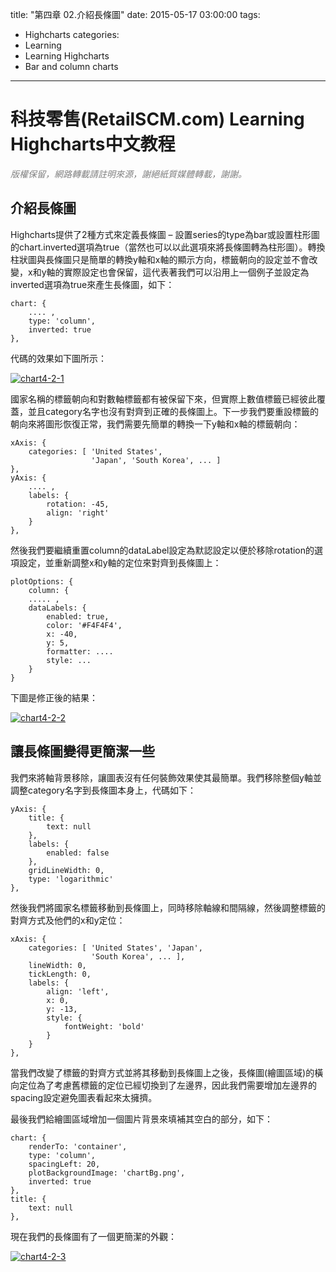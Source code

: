 title: "第四章 02.介紹長條圖"
date: 2015-05-17 03:00:00
tags:
  - Highcharts
categories:
  - Learning
  - Learning Highcharts
  - Bar and column charts
---

# 科技零售(RetailSCM.com) Learning Highcharts中文教程

_<span style="color: #808080;">版權保留，網路轉載請註明來源，謝絕紙質媒體轉載，謝謝。</span>_

## 介紹長條圖

Highcharts提供了2種方式來定義長條圖 – 設置series的type為bar或設置柱形圖的chart.inverted選項為true（當然也可以以此選項來將長條圖轉為柱形圖）。轉換柱狀圖與長條圖只是簡單的轉換y軸和x軸的顯示方向，標籤朝向的設定並不會改變，x和y軸的實際設定也會保留，這代表著我們可以沿用上一個例子並設定為inverted選項為true來產生長條圖，如下：

    chart: {
        .... ,
        type: 'column',
        inverted: true
    },

代碼的效果如下圖所示：

<!--more-->

[![chart4-2-1](/images/learning_highcharts/chart4-2-1.jpg)](/images/learning_highcharts/chart4-2-1.jpg)

國家名稱的標籤朝向和對數軸標籤都有被保留下來，但實際上數值標籤已經彼此覆蓋，並且category名字也沒有對齊到正確的長條圖上。下一步我們要重設標籤的朝向來將圖形恢復正常，我們需要先簡單的轉換一下y軸和x軸的標籤朝向：

    xAxis: {
        categories: [ 'United States',
                      'Japan', 'South Korea', ... ]
    },
    yAxis: {
        .... ,
        labels: {
            rotation: -45,
            align: 'right'
        }
    },

然後我們要繼續重置column的dataLabel設定為默認設定以便於移除rotation的選項設定，並重新調整x和y軸的定位來對齊到長條圖上：

    plotOptions: {
        column: {
        ..... ,
        dataLabels: {
            enabled: true,
            color: '#F4F4F4',
            x: -40,
            y: 5,
            formatter: ....
            style: ...
        }
    }

下圖是修正後的結果：

[![chart4-2-2](/images/learning_highcharts/chart4-2-2.jpg)](/images/learning_highcharts/chart4-2-2.jpg)

## 讓長條圖變得更簡潔一些

我們來將軸背景移除，讓圖表沒有任何裝飾效果使其最簡單。我們移除整個y軸並調整category名字到長條圖本身上，代碼如下：

    yAxis: {
        title: {
            text: null
        },
        labels: {
            enabled: false
        },
        gridLineWidth: 0,
        type: 'logarithmic'
    },

然後我們將國家名標籤移動到長條圖上，同時移除軸線和間隔線，然後調整標籤的對齊方式及他們的x和y定位：

    xAxis: {
        categories: [ 'United States', 'Japan',
                      'South Korea', ... ],
        lineWidth: 0,
        tickLength: 0,
        labels: {
            align: 'left',
            x: 0,
            y: -13,
            style: {
                fontWeight: 'bold'
            }
        }
    },

當我們改變了標籤的對齊方式並將其移動到長條圖上之後，長條圖(繪圖區域)的橫向定位為了考慮舊標籤的定位已經切換到了左邊界，因此我們需要增加左邊界的spacing設定避免圖表看起來太擁擠。

最後我們給繪圖區域增加一個圖片背景來填補其空白的部分，如下：

    chart: {
        renderTo: 'container',
        type: 'column',
        spacingLeft: 20,
        plotBackgroundImage: 'chartBg.png',
        inverted: true
    },
    title: {
        text: null
    },

現在我們的長條圖有了一個更簡潔的外觀：

[![chart4-2-3](/images/learning_highcharts/chart4-2-3.jpg)](/images/learning_highcharts/chart4-2-3.jpg)